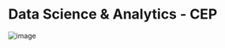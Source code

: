 # Data Science & Analytics - CEP

![image](https://github.com/MusadiqBhutto/IPL-Score-Predictor/assets/88616911/c1e0e4fd-e425-4492-a0ce-e7d9abe96afb)


